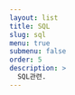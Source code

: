 ```yaml
---
layout: list
title: SQL
slug: sql
menu: true
submenu: false
order: 5
description: >
  SQL관련.
---
```

